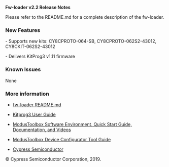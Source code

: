 **Fw-loader v2.2 Release Notes**

Please refer to the README.md for a complete description of the fw-loader.

### New Features

\- Supports new kits: CY8CPROTO-064-SB, CY8CPROTO-062S2-43012,
CY8CKIT-062S2-43012

\- Delivers KitProg3 v1.11 firmware

### Known Issues

None

### More information

-   [fw-loader
    README.md](httpshttps://github.com/cypresssemiconductorco/Firmware-loader/blob/master/README.md)

-   [Kitprog3 User
    Guide](https://www.cypress.com/documentation/development-kitsboards/kitprog-user-guide)

-   [ModusToolbox Software Environment, Quick Start Guide, Documentation, and
    Videos](https://www.cypress.com/products/modustoolbox-software-environment)

-   [ModusToolbox Device Configurator Tool
    Guide](https://www.cypress.com/ModusToolboxDeviceConfig)

-   [Cypress Semiconductor](http://www.cypress.com)

© Cypress Semiconductor Corporation, 2019.
